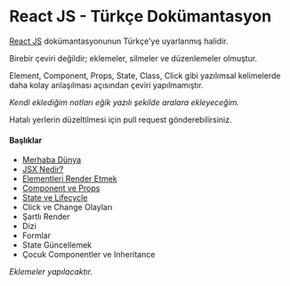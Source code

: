 <h1>React JS - Türkçe Dokümantasyon</h1>

<a href="https://reactjs.org/">React JS</a> dokümantasyonunun Türkçe'ye uyarlanmış halidir.

Birebir çeviri değildir; eklemeler, silmeler ve düzenlemeler olmuştur.

Element, Component, Props, State, Class, Click gibi yazılımsal kelimelerde daha kolay anlaşılması açısından çeviri yapılmamıştır.

<i>Kendi eklediğim notları eğik yazılı şekilde aralara ekleyeceğim.</i>

Hatalı yerlerin düzeltilmesi için pull request gönderebilirsiniz.

<h4>Başlıklar</h4>

- <a href="https://github.com/omergulcicek/reactjs/blob/master/merhaba-dunya.md">Merhaba Dünya</a>
- <a href="https://github.com/omergulcicek/reactjs/blob/master/jsx-nedir.md">JSX Nedir?</a>
- <a href="https://github.com/omergulcicek/reactjs/blob/master/elementleri-render-etmek.md">Elementleri Render Etmek</a>
- <a href="https://github.com/omergulcicek/reactjs/blob/master/component-ve-props.md">Component ve Props</a>
- <a href="https://github.com/omergulcicek/reactjs/blob/master/state-ve-lifecycle.md">State ve Lifecycle</a>
- Click ve Change Olayları
- Şartlı Render
- Dizi
- Formlar
- State Güncellemek
- Çocuk Componentler ve Inheritance

<i>Eklemeler yapılacaktır.</i>
